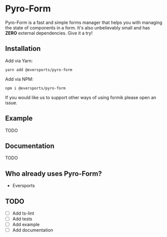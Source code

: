 # Pyro-Form

Pyro-Form is a fast and simple forms manager that helps you with managing the state of components in a form. It's also unbelievably small and has **ZERO** external dependencies. Give it a try!

## Installation

Add via Yarn:
```
yarn add @eversports/pyro-form
```

Add via NPM:
```
npm i @eversports/pyro-form
```

If you would like us to support other ways of using formik please open an issue.


## Example

TODO

## Documentation

TODO

## Who already uses Pyro-Form?

- Eversports

## TODO

- [ ] Add ts-lint
- [ ] Add tests
- [ ] Add example
- [ ] Add documentation
